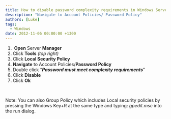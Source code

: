 ```yaml
---
title: How to disable password complexity requirements in Windows Server 2012
description: "Navigate to Account Policies/ Password Policy"
authors: [Luke]
tags:
  - Windows
date: 2012-11-06 00:00:00 +1300
---
```

  1.  **Open** Server **Manager**
  2. Click **Tools** _(top right)_
  3. Click **Local Security Policy**
  4. **Navigate** to Account Policies/**Password** **Policy**
  5. Double click “**_Password must meet complexity requirements_**”
  6. Click **Disable**
  7. Click **Ok**

&nbsp;

Note: You can also Group Policy which includes Local security policies by pressing the Windows Key+R at the same type and typing: _gpedit.msc_ into the run dialog.
